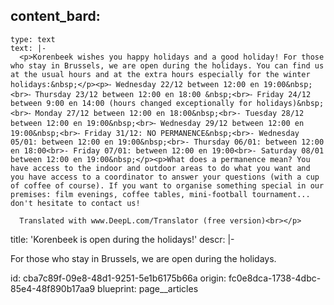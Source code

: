 content_bard:
  -
    type: text
    text: |-
      <p>Korenbeek wishes you happy holidays and a good holiday! For those who stay in Brussels, we are open during the holidays. You can find us at the usual hours and at the extra hours especially for the winter holidays:&nbsp;</p><p>⁃ Wednesday 22/12 between 12:00 en 19:00&nbsp;<br>⁃ Thursday 23/12 between 12:00 en 18:00 &nbsp;<br>⁃ Friday 24/12 between 9:00 en 14:00 (hours changed exceptionally for holidays)&nbsp;<br>⁃ Monday 27/12 between 12:00 en 18:00&nbsp;<br>- Tuesday 28/12 between 12:00 en 19:00&nbsp;<br>⁃ Wednesday 29/12 between 12:00 en 19:00&nbsp;<br>⁃ Friday 31/12: NO PERMANENCE&nbsp;<br>- Wednesday 05/01: between 12:00 en 19:00&nbsp;<br>- Thursday 06/01: between 12:00 en 18:00<br>- Friday 07/01: between 12:00 en 19:00<br>- Saturday 08/01 between 12:00 en 19:00&nbsp;</p><p>What does a permanence mean? You have access to the indoor and outdoor areas to do what you want and you have access to a coordinator to answer your questions (with a cup of coffee of course). If you want to organise something special in our premises: film evenings, coffee tables, mini-football tournament... don't hesitate to contact us!

      Translated with www.DeepL.com/Translator (free version)<br></p>
title: 'Korenbeek is open during the holidays!'
descr: |-
  <p>For those who stay in Brussels, we are open during the holidays.
  </p>
id: cba7c89f-09e8-48d1-9251-5e1b6175b66a
origin: fc0e8dca-1738-4dbc-85e4-48f890b17aa9
blueprint: page__articles
